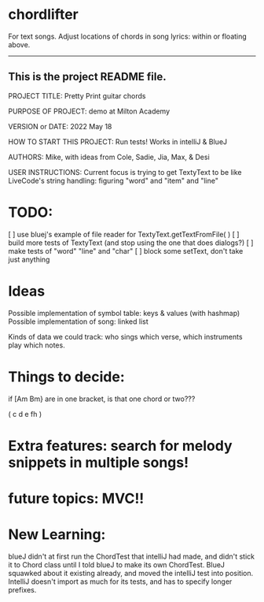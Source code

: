 # chordlifter
For text songs. Adjust locations of chords in song lyrics: within or floating above.


------------------------------------------------------------------------
This is the project README file. 
------------------------------------------------------------------------

PROJECT TITLE: Pretty Print guitar chords

PURPOSE OF PROJECT: demo at Milton Academy

VERSION or DATE: 2022 May 18

HOW TO START THIS PROJECT: Run tests! Works in intelliJ & BlueJ

AUTHORS: Mike, with ideas from Cole, Sadie, Jia, Max, & Desi

USER INSTRUCTIONS: Current focus is trying to get TextyText to be like
LiveCode's string handling: figuring "word" and "item" and "line"


# TODO:
[ ] use bluej's example of file reader for TextyText.getTextFromFile( )
[ ] build more tests of TextyText (and stop using the one that does dialogs?)
[ ] make tests of "word" "line" and "char"
[ ] block some setText, don't take just anything


# Ideas
Possible implementation of symbol table: keys & values (with hashmap)
Possible implementation of song: linked list

Kinds of data we could track: who sings which verse, which instruments play which notes.


# Things to decide: 
if [Am Bm} are in one bracket, is that one chord or two???

( c d e fh )


# Extra features: search for melody snippets in multiple songs!

# future topics: MVC!!




# New Learning: 
blueJ didn't at first run the ChordTest that intelliJ had made,
and didn't stick it to Chord class until I told blueJ to make its own ChordTest. 
BlueJ squawked about it existing already, and moved the intelliJ test into position.
IntelliJ doesn't import as much for its tests, and has to specify longer prefixes.

